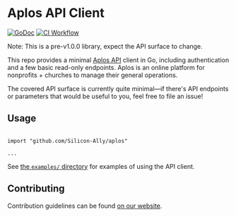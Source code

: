 # Aplos API Client

[![GoDoc](https://pkg.go.dev/badge/github.com/Silicon-Ally/aplos?status.svg)](https://pkg.go.dev/github.com/Silicon-Ally/aplos?tab=doc)
[![CI Workflow](https://github.com/Silicon-Ally/aplos/actions/workflows/test.yml/badge.svg)](https://github.com/Silicon-Ally/aplos/actions?query=branch%3Amain)


Note: This is a pre-v1.0.0 library, expect the API surface to change.

This repo provides a minimal [Aplos API](https://www.aplos.com/api) client in Go, including authentication and a few basic read-only endpoints. Aplos is an online platform for nonprofits + churches to manage their general operations.

The covered API surface is currently quite minimal&mdash;if there's API endpoints or parameters that would be useful to you, feel free to file an issue!

## Usage

```golang

import "github.com/Silicon-Ally/aplos"

...
```

See [the `examples/` directory](/examples) for examples of using the API client.

## Contributing

Contribution guidelines can be found [on our website](https://siliconally.org/oss/contributor-guidelines).
